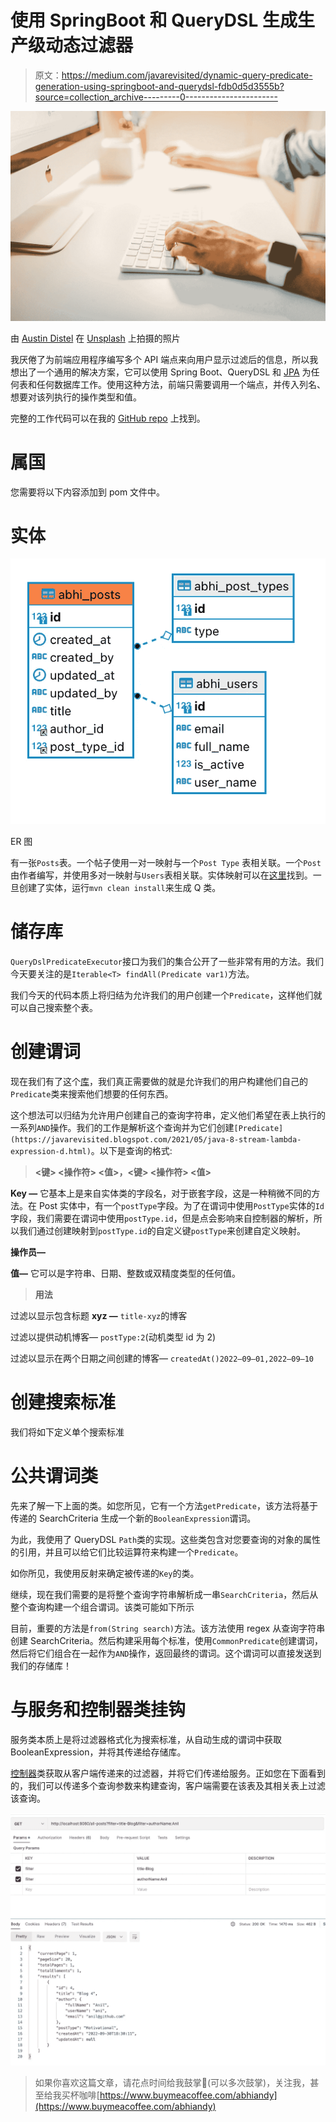 # 使用 SpringBoot 和 QueryDSL 生成生产级动态过滤器

> 原文：<https://medium.com/javarevisited/dynamic-query-predicate-generation-using-springboot-and-querydsl-fdb0d5d3555b?source=collection_archive---------0----------------------->

![](img/dfb9e1ebc583b53c91cff78c52680c0c.png)

由 [Austin Distel](https://unsplash.com/@austindistel?utm_source=medium&utm_medium=referral) 在 [Unsplash](https://unsplash.com?utm_source=medium&utm_medium=referral) 上拍摄的照片

我厌倦了为前端应用程序编写多个 API 端点来向用户显示过滤后的信息，所以我想出了一个通用的解决方案，它可以使用 Spring Boot、QueryDSL 和 [JPA](/javarevisited/5-best-spring-data-jpa-courses-for-java-developers-45e6438be3c9) 为任何表和任何数据库工作。使用这种方法，前端只需要调用一个端点，并传入列名、想要对该列执行的操作类型和值。

完整的工作代码可以在我的 [GitHub repo](https://github.com/Abhi-Codes/querydsl-dynamic-query) 上找到。

# 属国

您需要将以下内容添加到 pom 文件中。

# 实体

[![](img/8c5024276badb0de339defcc220f5ece.png)](https://javarevisited.blogspot.com/2021/05/sql-and-database-phone-interview-questions.html)

ER 图

有一张`Posts`表。一个帖子使用一对一映射与一个`Post Type` 表相关联。一个`Post`由作者编写，并使用多对一映射与`Users`表相关联。实体映射可以在[这里](https://github.com/Abhi-Codes/querydsl-dynamic-query/tree/master/src/main/java/com/abhicodes/querydsldynamicquery/entity)找到。一旦创建了实体，运行`mvn clean install`来生成 Q 类。

# **储存库**

`QueryDslPredicateExecutor`接口为我们的集合公开了一些非常有用的方法。我们今天要关注的是`Iterable<T> findAll(Predicate var1)`方法。

我们今天的代码本质上将归结为允许我们的用户创建一个`Predicate`，这样他们就可以自己搜索整个表。

# 创建谓词

现在我们有了这个[库](https://javarevisited.blogspot.com/2021/10/what-is-spring-data-repository.html)，我们真正需要做的就是允许我们的用户构建他们自己的`Predicate`类来搜索他们想要的任何东西。

这个想法可以归结为允许用户创建自己的查询字符串，定义他们希望在表上执行的一系列`AND`操作。我们的工作是解析这个查询并为它们创建`[Predicate](https://javarevisited.blogspot.com/2021/05/java-8-stream-lambda-expression-d.html)`。以下是查询的格式:

> **<键> <操作符> <值>，<键> <操作符> <值>**

**Key —** 它基本上是来自实体类的字段名，对于嵌套字段，这是一种稍微不同的方法。在 Post 实体中，有一个`postType`字段。为了在谓词中使用`PostType`实体的`Id`字段，我们需要在谓词中使用`postType.id`，但是点会影响来自控制器的解析，所以我们通过创建映射到`postType.id`的自定义键`postType`来创建自定义映射。

**操作员—**

**值—** 它可以是字符串、日期、整数或双精度类型的任何值。

> **用法**

过滤以显示包含标题 **xyz —** `title-xyz`的博客

过滤以提供动机博客— `postType:2`(动机类型 id 为 2)

过滤以显示在两个日期之间创建的博客— `createdAt()2022–09–01,2022–09–10`

# **创建搜索标准**

我们将如下定义单个搜索标准

# 公共谓词类

先来了解一下上面的类。如您所见，它有一个方法`getPredicate`，该方法将基于传递的 SearchCriteria 生成一个新的`BooleanExpression`谓词。

为此，我使用了 QueryDSL `Path`类的实现。这些类包含对您要查询的对象的属性的引用，并且可以给它们比较运算符来构建一个`Predicate`。

如你所见，我使用反射来确定被传递的`Key`的类。

继续，现在我们需要的是将整个查询字符串解析成一串`SearchCriteria`，然后从整个查询构建一个组合谓词。该类可能如下所示

目前，重要的方法是`from(String search)`方法。该方法使用 regex 从查询字符串创建 SearchCriteria。然后构建采用每个标准，使用`CommonPredicate`创建谓词，然后将它们组合在一起作为`AND`操作，返回最终的谓词。这个谓词可以直接发送到我们的存储库！

# 与服务和控制器类挂钩

服务类本质上是将过滤器格式化为搜索标准，从自动生成的谓词中获取 BooleanExpression，并将其传递给存储库。

[控制器](https://javarevisited.blogspot.com/2022/05/how-to-return-json-xml-or-thymeleaf-.html)类获取从客户端传递来的过滤器，并将它们传递给服务。正如您在下面看到的，我们可以传递多个查询参数来构建查询，客户端需要在该表及其相关表上过滤该查询。

[![](img/4b2c161e853ce2605a2fda52b2be6738.png)](https://javarevisited.blogspot.com/2022/02/spring-boot-restful-web-service-example-tutorial.html)

> 如果你喜欢这篇文章，请花点时间给我鼓掌👏(可以多次鼓掌)，关注我，甚至给我买杯咖啡[https://www.buymeacoffee.com/abhiandy](https://www.buymeacoffee.com/abhiandy)